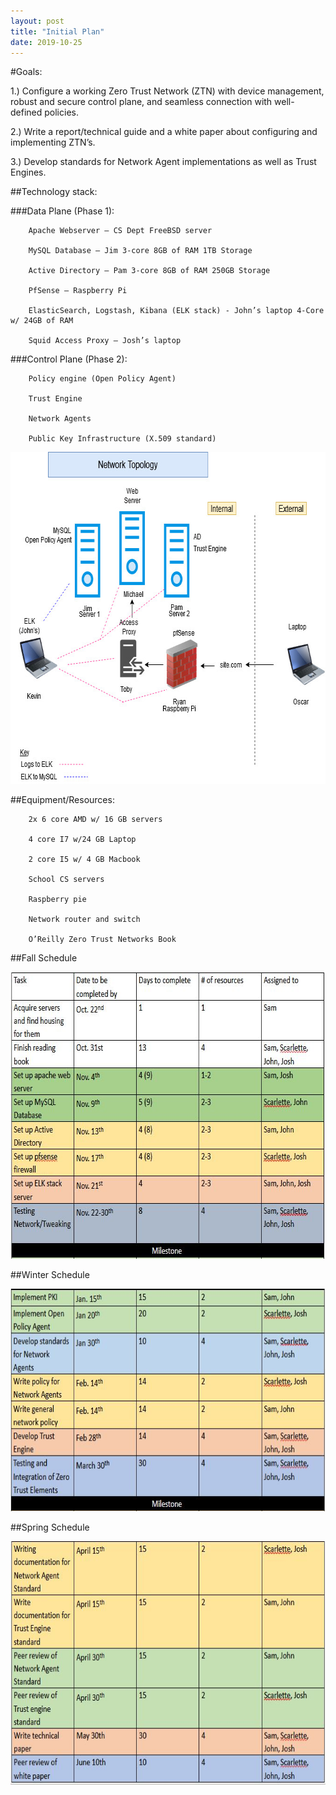 ```yaml
---
layout: post
title: "Initial Plan"
date: 2019-10-25
---
```


#Goals: 

1.) Configure a working Zero Trust Network (ZTN) with device management, robust and secure control plane, and seamless connection with well-defined policies.  

2.) Write a report/technical guide and a white paper about configuring and implementing ZTN’s. 

3.) Develop standards for Network Agent implementations as well as Trust Engines.

   ##Technology stack: 

   ###Data Plane (Phase 1): 
   
        Apache Webserver – CS Dept FreeBSD server 
        
        MySQL Database – Jim 3-core 8GB of RAM 1TB Storage 
        
        Active Directory – Pam 3-core 8GB of RAM 250GB Storage 
        
        PfSense – Raspberry Pi 
        
        ElasticSearch, Logstash, Kibana (ELK stack) - John’s laptop 4-Core w/ 24GB of RAM 
        
        Squid Access Proxy – Josh’s laptop 

   ###Control Plane (Phase 2): 
   
        Policy engine (Open Policy Agent) 
        
        Trust Engine 
        
        Network Agents 
        
        Public Key Infrastructure (X.509 standard)
        
  
 <img src="/image/ZTN Topology.jpg" alt="hi" class="inline" height="531" width="671"/>
  
##Equipment/Resources:  

        2x 6 core AMD w/ 16 GB servers 
        
        4 core I7 w/24 GB Laptop 
        
        2 core I5 w/ 4 GB Macbook 
        
        School CS servers 
        
        Raspberry pie 
        
        Network router and switch 
        
        O’Reilly Zero Trust Networks Book 
        
##Fall Schedule
    
  <img src="/image/fall responsibilites.JPG" alt="hi" class="inline" height="459" width="682"/>
 
##Winter Schedule
 
  <img src="/image/winterschedule.JPG" alt="hi" class="inline" height="356" width="682"/>
 
##Spring Schedule
 
  <img src="/image/springschedule.JPG" alt="hi" class="inline" height="391" width="683"/>

